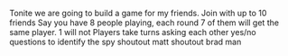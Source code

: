 Tonite we are going to build a game for my friends.
Join with up to 10 friends
Say you have 8 people playing, each round 7 of them will get the same player. 1 will not
Players take turns asking each other yes/no questions to identify the spy
shoutout matt shoutout brad man

